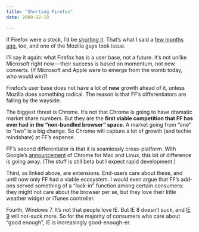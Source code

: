 ```yaml
---
title: "Shorting Firefox"
date: 2009-12-10

---
```


If Firefox were a stock, I’d be [shorting it](http://www.techcrunch.com/2009/12/10/chrome-firefox/). That’s what I said a [few months ago](/blog/post/Firefox-has-a-user-base-does-it-have-a-future.aspx), too, and one of the Mozilla guys took issue.

I’ll say it again: what Firefox has is a user base, not a future. It’s not unlike Microsoft right now — their success is based on momentum, not new converts. (If Microsoft and Apple were to emerge from the womb today, who would win?)

Firefox’s user base does not have a lot of **new** growth ahead of it, unless Mozilla does something radical. The reason is that FF’s differentiators are falling by the wayside.

The biggest threat is Chrome. It’s not that Chrome is going to have dramatic market share numbers. But they are the **first viable competition that FF has ever had in the “non-bundled browser” space.** A market going from “one” to “two” is a big change. So Chrome will capture a lot of growth (and techie mindshare) at FF’s expense.

FF’s second differentiator is that it is seamlessly cross-platform. With Google’s [announcement](http://www.techcrunch.com/2009/12/08/google-chrome-mac-here/) of Chrome for Mac and Linux, this bit of difference is going away. (The stuff is still beta but I expect rapid development.)

Third, as linked above, are extensions. End-users care about these, and until now only FF had a viable ecosystem. I would even argue that FF’s add-ons served something of a “lock-in” function among certain consumers: they might not care about the browser per se, but they love their little weather widget or iTunes controller.

Fourth, Windows 7. It’s not that people love IE. But IE 8 doesn’t suck, and [IE 9](http://blogs.msdn.com/ie/archive/2009/11/18/an-early-look-at-ie9-for-developers.aspx) will not-suck more. So for the majority of consumers who care about “good enough”, IE is increasingly good-enough-er.
